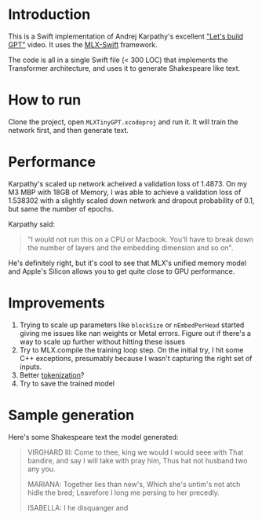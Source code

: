 # Introduction
This is a Swift implementation of Andrej Karpathy's excellent ["Let's build GPT"](https://www.youtube.com/watch?v=kCc8FmEb1nY) video. It uses the [MLX-Swift](https://github.com/ml-explore/mlx-swift) framework.

The code is all in a single Swift file (< 300 LOC) that implements the Transformer architecture, and uses it to generate Shakespeare like text. 

# How to run
Clone the project, open `MLXTinyGPT.xcodeproj` and run it. It will train the network first, and then generate text.

# Performance
Karpathy's scaled up network acheived a validation loss of 1.4873. On my M3 MBP with 18GB of Memory, I was able to achieve a validation loss of 1.538302 with a slightly scaled down network and dropout probability of 0.1, but same the number of epochs.

Karpathy said:
> "I would not run this on a CPU or Macbook. You'll have to break down the number of layers and the embedding dimension and so on".

He's definitely right, but it's cool to see that MLX's unified memory model and Apple's Silicon allows you to get quite close to GPU performance.

# Improvements
1. Trying to scale up parameters like `blockSize` or `nEmbedPerHead` started giving me issues like nan weights or Metal errors. Figure out if there's a way to scale up further without hitting these issues
2. Try to MLX.compile the training loop step. On the initial try, I hit some C++ exceptions, presumably because I wasn't capturing the right set of inputs.
3. Better [tokenization](https://www.youtube.com/watch?v=zduSFxRajkE&t=781s)?
4. Try to save the trained model

# Sample generation
Here's some Shakespeare text the model generated:
> VIRGHARD III:
Come to thee, king we would I would seee with
That bandire, and say I will take with pray him,
Thus hat not husband two any you.
> 
> MARIANA:
Together lies than new's,
Which she's untim's not atch hidle the bred;
Leavefore I long me persing to her precedly.
> 
> ISABELLA:
I he disquanger and 
